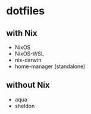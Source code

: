 # dotfiles

## with Nix
- NixOS
- NixOS-WSL
- nix-darwin
- home-manager (standalone)

## without Nix
- aqua
- sheldon

